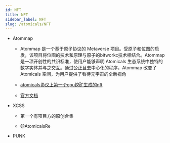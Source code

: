 ```yaml
---
id: NFT
title: NFT
sidebar_label: NFT
slug: /atomicals/NFT
---
```


- Atommap

	- Atommap 是一个基于原子协议的 Metaverse 项目。受原子和位图的启发，该项目将位图的技术和原理与原子的bitworkc技术相结合。Atommap 是一项开创性的共识标准，使用户能够声明 Atomicals 生态系统中独特的数字实体并与之交互。通过公正且去中心化的程序，Atommap 改变了 Atomicals 空间，为用户提供了看待元宇宙的全新视角

	- [atomicals协议上第一个cpu挖矿生成的nft](https://twitter.com/Atommapminer)

	- [官方文档](https://atombitworker.gitbook.io/atommap-guidebook/how-to-mint-atommap)

- XCSS

	- 第一个有项目方的原创合集 

	- @AtomicalsRe

- PUNK


